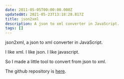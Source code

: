 ```yaml
---
date: 2011-05-05T00:00:00.000Z
updatedAt: 2021-05-23T13:18:28.817Z
title: json2xml
description: A json to xml converter in JavaScript.
tags: []
---
```


json2xml, a json to xml converter in JavaScript.

I like xml. I like json. I like javascript.

So I made a little tool to convert from json to xml.

The github repository is [here](https://github.com/SiegfriedEhret/json2xml).
